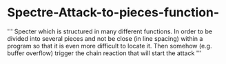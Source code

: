 # Spectre-Attack-to-pieces-function-
'''
Specter which is structured in many different functions. In order to be 
divided into several pieces and not be close (in line spacing) within a 
program so that it is even more difficult to locate it. Then somehow 
(e.g. buffer overflow) trigger the chain reaction that will start the 
attack
'''

